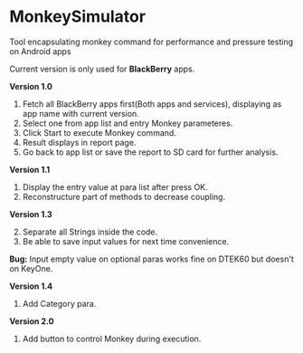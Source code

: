# MonkeySimulator
Tool encapsulating monkey command for performance and pressure testing on Android apps

Current version is only used for **BlackBerry** apps.

**Version 1.0**

1. Fetch all BlackBerry apps first(Both apps and services), displaying as app name with current version.
2. Select one from app list and entry Monkey parameteres.
3. Click Start to execute Monkey command.
4. Result displays in report page.
5. Go back to app list or save the report to SD card for further analysis.


**Version 1.1**

1. Display the entry value at para list after press OK.
2. Reconstructure part of methods to decrease coupling.
  
**Version 1.3**


2. Separate all Strings inside the code.
3. Be able to save input values for next time convenience.

**Bug:**
    Input empty value on optional paras works fine on DTEK60 but doesn't on KeyOne. 
    
**Version 1.4**

1. Add Category para.

**Version 2.0**

1. Add button to control Monkey during execution.
